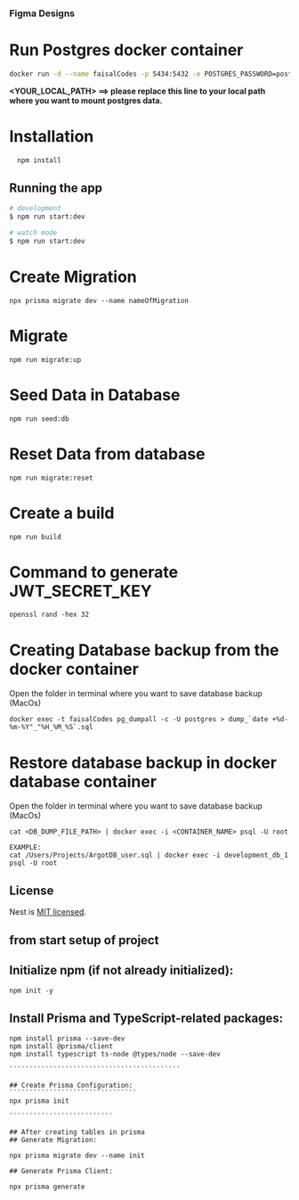### Figma Designs

<!-- [Figma Design](https://www.figma.com/file/TcW2XCgxHkH3PKxfcqJOb8/NodeExpressTypeSriptStarterKit?type=design&node-id=237-175703&mode=design&t=RmNSLvLazyMS6gxf-0) -->

# Run Postgres docker container

```bash
docker run -d --name faisalCodes -p 5434:5432 -e POSTGRES_PASSWORD=postgres -e PGDATA=/var/lib/postgresql/data/pgdata -v <YOUR_LOCAL_PATH>:/var/lib/postgresql/data postgres:15.1
```

<b> <YOUR_LOCAL_PATH> ==> please replace this line to your local path where you want to mount postgres data. </b>

# Installation

```bash
  npm install
```

## Running the app

```bash
# development
$ npm run start:dev

# watch mode
$ npm run start:dev
```

# Create Migration

```
npx prisma migrate dev --name nameOfMigration
```

# Migrate

```
npm run migrate:up
```

# Seed Data in Database

```
npm run seed:db
```

# Reset Data from database

```
npm run migrate:reset

```
# Create a build

```
npm run build

```

# Command to generate JWT_SECRET_KEY

```
openssl rand -hex 32

```

# Creating Database backup from the docker container

<p>Open the folder in terminal where you want to save database backup (MacOs)</p>

```
docker exec -t faisalCodes pg_dumpall -c -U postgres > dump_`date +%d-%m-%Y"_"%H_%M_%S`.sql
```

# Restore database backup in docker database container

<p>Open the folder in terminal where you want to save database backup (MacOs)</p>

```
cat <DB_DUMP_FILE_PATH> | docker exec -i <CONTAINER_NAME> psql -U root

EXAMPLE:
cat /Users/Projects/ArgotDB_user.sql | docker exec -i development_db_1 psql -U root
```

## License

Nest is [MIT licensed](LICENSE).

## from start setup of project
## Initialize npm (if not already initialized):
```````````````````````````
npm init -y

````````````````````````````````

## Install Prisma and TypeScript-related packages:

````````````````````````````````````````````````
npm install prisma --save-dev
npm install @prisma/client
npm install typescript ts-node @types/node --save-dev

```````````````````````````````````````````

## Create Prisma Configuration:
````````````````````````````````
npx prisma init

``````````````````````````

## After creating tables in prisma
## Generate Migration:

npx prisma migrate dev --name init

## Generate Prisma Client:

npx prisma generate